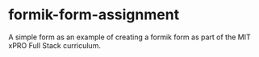 # formik-form-assignment
A simple form as an example of creating a formik form as part of the MIT xPRO Full Stack curriculum.
